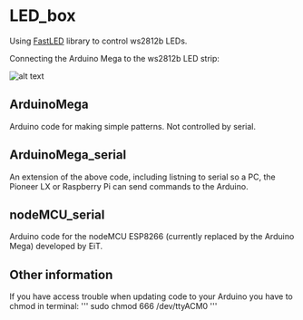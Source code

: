 # LED_box

Using [FastLED](https://github.com/FastLED/FastLED) library to control ws2812b LEDs.

Connecting the Arduino Mega to the ws2812b LED strip:

![alt text](https://cdn-learn.adafruit.com/assets/assets/000/030/892/medium640/leds_Wiring-Diagram.png "Arduino Mega to ws2812b LED strip")

## ArduinoMega
Arduino code for making simple patterns. Not controlled by serial. 

## ArduinoMega_serial
An extension of the above code, including listning to serial so a PC, the Pioneer LX or Raspberry Pi can send commands to the Arduino.

## nodeMCU_serial
Arduino code for the nodeMCU ESP8266 (currently replaced by the Arduino Mega) developed by EiT.

## Other information
If you have access trouble when updating code to your Arduino you have to chmod in terminal:
'''
sudo chmod 666 /dev/ttyACM0
'''
